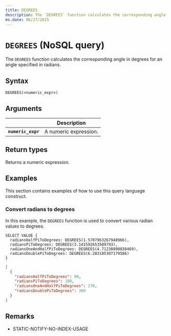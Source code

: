 ```yaml
---
title: DEGREES
description: The `DEGREES` function calculates the corresponding angle in degrees for an angle specified in radians.
ms.date: 06/27/2025
---
```


# `DEGREES` (NoSQL query)

The `DEGREES` function calculates the corresponding angle in degrees for an angle specified in radians.

## Syntax

```nosql
DEGREES(<numeric_expr>)
```

## Arguments

| | Description |
| --- | --- |
| **`numeric_expr`** | A numeric expression. |

## Return types

Returns a numeric expression.

## Examples

This section contains examples of how to use this query language construct.

### Convert radians to degrees

In this example, the `DEGREES` function is used to convert various radian values to degrees.

```nosql
SELECT VALUE {
  radiansHalfPiToDegrees: DEGREES(1.5707963267948966),
  radiansPiToDegrees: DEGREES(3.141592653589793),
  radiansOneAndHalfPiToDegrees: DEGREES(4.71238898038469),
  radiansDoublePiToDegrees: DEGREES(6.283185307179586)
}
```

```json
[
  {
    "radiansHalfPiToDegrees": 90,
    "radiansPiToDegrees": 180,
    "radiansOneAndHalfPiToDegrees": 270,
    "radiansDoublePiToDegrees": 360
  }
]
```

## Remarks

- STATIC-NOTIFY-NO-INDEX-USAGE
